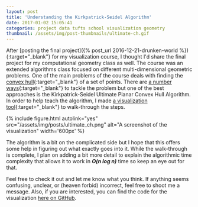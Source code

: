 ```yaml
---
layout: post
title: 'Understanding the Kirkpatrick-Seidel Algorithm'
date: 2017-01-02 15:05:41
categories: project data tufts school visualization geometry
thumbnail: /assets/img/post-thumbnails/ultimate-ch.gif
---
```


After [posting the final project]({% post_url 2016-12-21-drunken-world %}){:target="_blank"} for my visualization course, I thought I'd share the final project for my computational geometry class as well. The course was an extended algorithms class focused on different multi-dimensional geometric problems. One of the main problems of the course deals with finding the [convex hull](https://en.wikipedia.org/wiki/Convex_hull){:target="_blank"} of a set of points. There are [a number ways](https://www.youtube.com/watch?v=ZnTiWcIznEQ){:target="_blank"} to tackle the problem but one of the best approaches is the Kirkpatrick-Seidel Ultimate Planar Convex Hull Algorithm. In order to help teach the algorithm, I made [a visualization tool](http://link.ben-tanen.com/ultimate-ch/){:target="_blank"} to walk-through the steps.

{% include figure.html autolink="yes" src="/assets/img/posts/ultimate_ch.png" alt="A screenshot of the visualization" width='600px' %}

The algorithm is a bit on the complicated side but I hope that this offers some help in figuring out what exactly goes into it. While the walk-through is complete, I plan on adding a bit more detail to explain the algorithmic time complexity that allows it to work in ***O(n log n)*** time so keep an eye out for that.

Feel free to check it out and let me know what you think. If anything seems confusing, unclear, or (heaven forbid) incorrect, feel free to shoot me a message. Also, if you are interested, you can find the code for the visualization [here on GitHub](https://github.com/ben-tanen/ultimate-convex-hull/).




